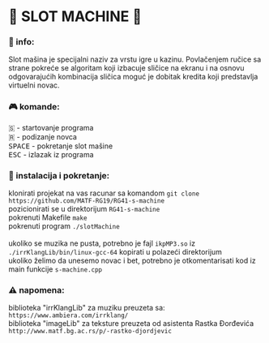# 🎰 SLOT MACHINE 🎰

### 📝 info:
Slot mašina je specijalni naziv za vrstu igre u kazinu. Povlačenjem ručice sa strane pokreće se algoritam koji izbacuje sličice na ekranu i na osnovu odgovarajućih kombinacija sličica moguć je dobitak kredita koji predstavlja virtuelni novac.<br>

### :video_game: komande:
🇸 - startovanje programa  <br>
🇷 - podizanje novca <br>
<kbd>SPACE</kbd> - pokretanje slot mašine <br>
<kbd>ESC</kbd> - izlazak iz programa

### :wrench: instalacija i pokretanje:
klonirati projekat na vas racunar sa komandom `git clone https://github.com/MATF-RG19/RG41-s-machine ` <br>
pozicionirati se u direktorijum `RG41-s-machine`<br>
pokrenuti Makefile `make`<br>
pokrenuti program `./slotMachine`
<br><br>
ukoliko se muzika ne pusta, potrebno je fajl `ikpMP3.so` iz `./irrKlangLib/bin/linux-gcc-64` kopirati u polazeći direktorijum<br>
ukoliko želimo da unesemo novac i bet, potrebno je otkomentarisati kod iz main funkcije `s-machine.cpp`

### ⚠️ napomena:
biblioteka "irrKlangLib" za muziku preuzeta sa: `https://www.ambiera.com/irrklang/`<br>
biblioteka "imageLib" za teksture preuzeta od asistenta Rastka Đorđevića `http://www.matf.bg.ac.rs/p/-rastko-djordjevic`
